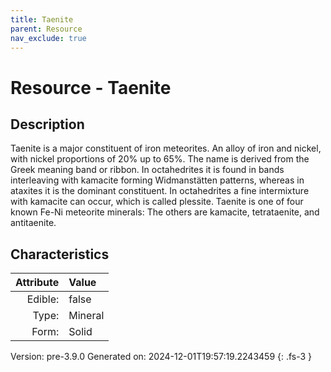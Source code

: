 ```yaml
---
title: Taenite
parent: Resource
nav_exclude: true
---
```

# Resource - Taenite

## Description
Taenite is a major constituent of iron meteorites.&#10;&#9; An alloy of iron and nickel, with nickel proportions of 20% up to 65%. The name is derived&#10;&#9; from the Greek meaning band or ribbon. In octahedrites it is found in bands interleaving&#10;&#9; with kamacite forming Widmanstätten patterns, whereas in ataxites it is the dominant&#10;&#9; constituent. In octahedrites a fine intermixture with kamacite can occur, which is&#10;&#9; called plessite. Taenite is one of four known Fe-Ni meteorite minerals: The others are&#10;&#9; kamacite, tetrataenite, and antitaenite.

## Characteristics

| Attribute      | Value |
|--------:|:------|
|Edible:|false|
|Type:|Mineral|
|Form:|Solid|
 



    

Version: pre-3.9.0 Generated on: 2024-12-01T19:57:19.2243459
{: .fs-3 }
